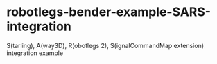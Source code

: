 robotlegs-bender-example-SARS-integration
=========================================

S(tarling), A(way3D), R(obotlegs 2), S(ignalCommandMap extension) integration example